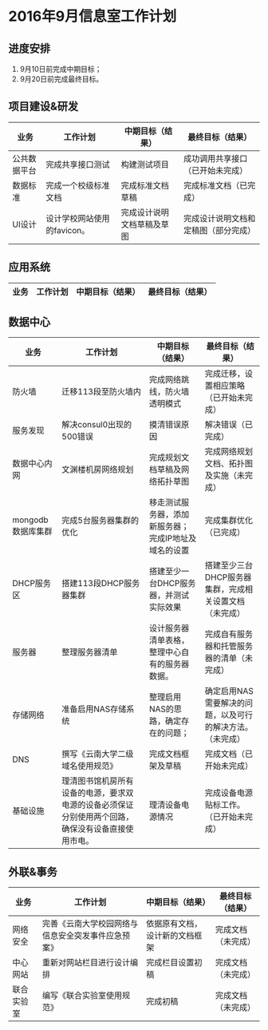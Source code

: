 # 2016年9月信息室工作计划

## 进度安排
1. 9月10日前完成中期目标；
2. 9月20日前完成最终目标。

## 项目建设&研发

| 业务 | 工作计划 | 中期目标（结果） | 最终目标（结果） |
| --- | --- | --- | --- |
| 公共数据平台 | 完成共享接口测试 | 构建测试项目 | 成功调用共享接口（已开始未完成） |
| 数据标准 | 完成一个校级标准文档 | 完成标准文档草稿 | 完成标准文档（已完成） |
| UI设计 | 设计学校网站使用的favicon。 | 完成设计说明文档草稿及草图 | 完成设计说明文档和定稿图（部分完成） |

## 应用系统

| 业务 | 工作计划 | 中期目标（结果） | 最终目标（结果） |
| --- | --- | --- | --- |

## 数据中心

| 业务 | 工作计划 | 中期目标（结果） | 最终目标（结果） |
| --- | --- | --- | --- |
| 防火墙 | 迁移113段至防火墙内 | 完成网络跳线，防火墙透明模式 | 完成迁移，设置相应策略（已开始未完成） |
| 服务发现 | 解决consul0出现的500错误 | 摸清错误原因 | 解决错误（已完成） |
| 数据中心内网 | 文渊楼机房网络规划 | 完成规划文档草稿及网络拓扑草图 | 完成网络规划文档、拓扑图及实施（未完成） |
| mongodb数据库集群 | 完成5台服务器集群的优化 | 移走测试服务器，添加新服务器；完成IP地址及域名的设置 | 完成集群优化（已完成） |
| DHCP服务区 | 搭建113段DHCP服务器集群 | 搭建至少一台DHCP服务器，并测试实际效果 | 搭建至少三台DHCP服务器集群，完成相关设置文档（未完成） |
| 服务器 | 整理服务器清单 | 设计服务器清单表格，整理中心自有的服务器数据。 | 完成自有服务器和托管服务器的清单（未完成） |
| 存储网络 | 准备启用NAS存储系统 | 整理启用NAS的思路，确定存在的问题； | 确定启用NAS需要解决的问题，以及可行的解决方法。（未完成） |
| DNS | 撰写《云南大学二级域名使用规范》 | 完成文档框架及草稿 | 完成文档（已开始未完成） |
| 基础设施 | 理清图书馆机房所有设备的电源，要求双电源的设备必须保证分别使用两个回路，确保没有设备直接使用市电。 | 理清设备电源情况 | 完成设备电源贴标工作。（已开始未完成） |

## 外联&事务


| 业务 | 工作计划 | 中期目标（结果） | 最终目标（结果） |
| --- | --- | --- | --- |
| 网络安全 | 完善《云南大学校园网络与信息安全突发事件应急预案》 | 依据原有文档，设计新的文档框架 | 完成文档（未完成） |
| 中心网站 | 重新对网站栏目进行设计编排 | 完成栏目设置初稿 | 完成文档（未完成） |
| 联合实验室 | 编写《联合实验室使用规范》 | 完成初稿 | 完成文档（未完成） |





